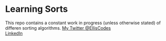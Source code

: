 <h1>Learning Sorts</h1>
This repo contains a constant work in progress (unless otherwise stated) of differen sorting algorithms.
<a href="https://twitter.com/EllisCodes">My Twitter @EllisCodes </a>
<br/>
<a href="https://www.linkedin.com/in/ellislee1/">LinkedIn</a>
